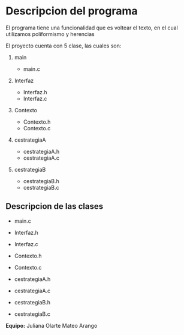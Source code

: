 # Descripcion del programa

El programa tiene una funcionalidad que es voltear el texto, en el cual utilizamos poliformismo y herencias

El proyecto cuenta con 5 clase, las cuales son:

1. main
   * main.c

2. Interfaz
   * Interfaz.h
   * Interfaz.c

3. Contexto
   * Contexto.h
   * Contexto.c

4. cestrategiaA 
   * cestrategiaA.h
   * cestrategiaA.c

5. cestrategiaB
   * cestrategiaB.h
   * cestrategiaB.c

## Descripcion de las clases

* main.c
   >

* Interfaz.h
   >

* Interfaz.c
   >

* Contexto.h
   >

* Contexto.c
   >

* cestrategiaA.h
   >

* cestrategiaA.c
   >

* cestrategiaB.h
   >

* cestrategiaB.c
   >


**Equipo:** Juliana Olarte 
		    Mateo Arango 